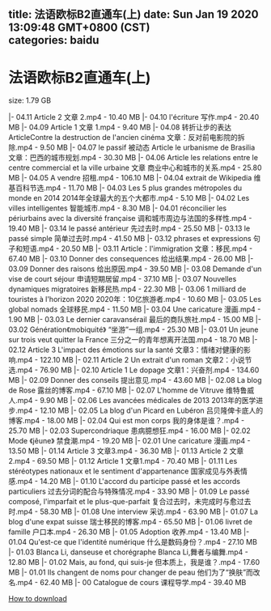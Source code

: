 
title: 法语欧标B2直通车(上)
date: Sun Jan 19 2020 13:09:48 GMT+0800 (CST)    
categories: baidu
---

# 法语欧标B2直通车(上)
size: 1.79 GB
 
 
|- 04.11 Article 2 文章 2.mp4 - 10.40 MB
|- 04.10 l'écriture 写作.mp4 - 20.40 MB
|- 04.09 Article 1 文章 1.mp4 - 9.40 MB
|- 04.08 转折让步的表达 ArticleContre la destruction de l'ancien cinéma 文章：反对前电影院的拆除.mp4 - 9.50 MB
|- 04.07 le passif 被动态 Article le urbanisme de Brasilia 文章：巴西的城市规划.mp4 - 30.30 MB
|- 04.06 Article les relations entre le centre commercial et la ville urbaine 文章 商业中心和城市的关系.mp4 - 25.80 MB
|- 04.05 A vendre 招租.mp4 - 106.10 MB
|- 04.04 extrait de Wikipedia 维基百科节选.mp4 - 11.70 MB
|- 04.03 Les 5 plus grandes métropoles du monde en 2014 2014年全球最大的五个大都市.mp4 - 5.10 MB
|- 04.02 Les villes intelligentes 智能城市.mp4 - 8.30 MB
|- 04.01 réconcilier les périurbains avec la diversité française 调和城市周边与法国的多样性.mp4 - 19.40 MB
|- 03.14 le passé antérieur 先过去时.mp4 - 25.50 MB
|- 03.13 le passé simple 简单过去时.mp4 - 41.50 MB
|- 03.12 phrases et expressions 句子和短语.mp4 - 20.50 MB
|- 03.11 Article：l'immigration 文章：移民.mp4 - 67.40 MB
|- 03.10 Donner des consequences 给出结果.mp4 - 26.00 MB
|- 03.09 Donner des raisons 给出原因.mp4 - 39.50 MB
|- 03.08 Demande d'un vise de court séjour 申请短期居留.mp4 - 37.10 MB
|- 03.07 Nouvelles dynamiques migratoires 新移民热.mp4 - 22.30 MB
|- 03.06 1 milliard de touristes à l'horizon 2020 2020年：10亿旅游者.mp4 - 10.60 MB
|- 03.05 Les global nomads 全球移民.mp4 - 11.50 MB
|- 03.04 Une caricature 漫画.mp4 - 1.90 MB
|- 03.03 Le dernier caravansérail 最后的商队旅社.mp4 - 15.00 MB
|- 03.02 Génération《mobiquité》 “坐游”一组.mp4 - 25.30 MB
|- 03.01 Un jeune sur trois veut quitter la France 三分之一的青年想离开法国.mp4 - 18.70 MB
|- 02.12 Article 3  L'impact des émotions sur la santé 文章3：情绪对健康的影响.mp4 - 122.10 MB
|- 02.11 Article 2  Un extrait d'un roman 文章2：小说节选.mp4 - 76.90 MB
|- 02.10 Article 1  Le dopage 文章1：兴奋剂.mp4 - 134.60 MB
|- 02.09 Donner des conseils 提出意见.mp4 - 43.60 MB
|- 02.08 La blog de Rose 露丝的博客.mp4 - 67.10 MB
|- 02.07 L'homme de Vitruve 维特鲁威人.mp4 - 9.90 MB
|- 02.06 Les avancées médicales de 2013 2013年的医学进步.mp4 - 12.10 MB
|- 02.05 La blog d'un Picard en Lubéron 吕贝隆俾卡底人的博客.mp4 - 18.00 MB
|- 02.04 Qui est mon corps 我的身体是谁？.mp4 - 25.70 MB
|- 02.03 Supercondriaque 患病臆想狂.mp4 - 16.00 MB
|- 02.02 Mode 《jêune》 禁食潮.mp4 - 19.20 MB
|- 02.01 Une caricature 漫画.mp4 - 13.50 MB
|- 01.14 Article 3 文章3.mp4 - 36.30 MB
|- 01.13 Article 2 文章2.mp4 - 69.50 MB
|- 01.12 Article 1 文章1.mp4 - 70.40 MB
|- 01.11 Les stéréotypes nationaux et le sentiment d'appartenance 国家成见与外表情感.mp4 - 14.20 MB
|- 01.10 L'accord du participe passé et les accords particuliers 过去分词的配合与特殊情况.mp4 - 33.90 MB
|- 01.09 Le passé composé, l'imparfait et le plus-que-parfait 复合过去时，未完成时与愈过去时.mp4 - 58.30 MB
|- 01.08 Une interview 采访.mp4 - 63.90 MB
|- 01.07 La blog d'une expat suisse 瑞士移民的博客.mp4 - 65.50 MB
|- 01.06 livret de famille 户口本.mp4 - 26.30 MB
|- 01.05 Adoption 收养.mp4 - 13.40 MB
|- 01.04 Qu'est-ce que l'identité numérique 什么是数码身份？.mp4 - 27.10 MB
|- 01.03 Blanca Li, danseuse et chorégraphe Blanca Li,舞者与编舞.mp4 - 12.80 MB
|- 01.02 Mais, au fond, qui suis-je 但本质上，我是谁？.mp4 - 17.60 MB
|- 01.01 Ils changent de noms pour changer de peau 他们为了“换肤”而改名.mp4 - 62.40 MB
|- 00 Catalogue de cours 课程导学.mp4 - 39.40 MB

[How to download](https://bpcam.bemobtrk.com/go/2ceec3aa-1ca2-46d6-b9ff-aaa5c184517c?jno=712)